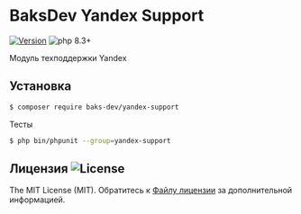 # BaksDev Yandex Support

[![Version](https://img.shields.io/badge/version-7.1.4-blue)](https://github.com/baks-dev/yandex-support/releases)
![php 8.3+](https://img.shields.io/badge/php-min%208.3-red.svg)

Модуль техподдержки Yandex

## Установка

``` bash
$ composer require baks-dev/yandex-support
```

Тесты

``` bash
$ php bin/phpunit --group=yandex-support
```

## Лицензия ![License](https://img.shields.io/badge/MIT-green)

The MIT License (MIT). Обратитесь к [Файлу лицензии](LICENSE.md) за дополнительной информацией.
